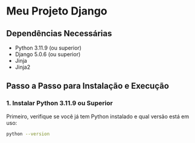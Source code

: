 # Meu Projeto Django

## Dependências Necessárias

- Python 3.11.9 (ou superior)
- Django 5.0.6 (ou superior)
- Jinja
- Jinja2

## Passo a Passo para Instalação e Execução

### 1. Instalar Python 3.11.9 ou Superior

Primeiro, verifique se você já tem Python instalado e qual versão está em uso:

```sh
python --version
